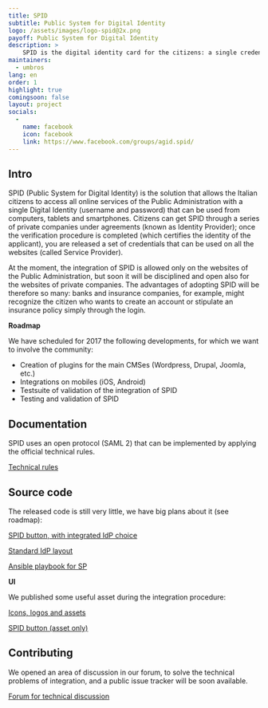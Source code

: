```yaml
---
title: SPID
subtitle: Public System for Digital Identity
logo: /assets/images/logo-spid@2x.png
payoff: Public System for Digital Identity
description: >
    SPID is the digital identity card for the citizens: a single credential system, with a verified identity, that can be integrated on public, but also private websites according to the SAML standard.
maintainers:
  - umbros
lang: en
order: 1
highlight: true
comingsoon: false
layout: project
socials:
  -
    name: facebook
    icon: facebook
    link: https://www.facebook.com/groups/agid.spid/
---
```


## Intro
SPID (Public System for Digital Identity) is the solution that allows the Italian citizens to access all online services of the Public Administration with a single Digital Identity (username and password) that can be used from computers, tablets and smartphones. Citizens can get SPID through a series of private companies under agreements (known as Identity Provider); once the verification procedure is completed (which certifies the identity of the applicant), you are released a set of credentials that can be used on all the websites (called Service Provider).

At the moment, the integration of SPID is allowed only on the websites of the Public Administration, but soon it will be disciplined and open also for the websites of private companies. The advantages of adopting SPID will be therefore so many: banks and insurance companies, for example, might recognize the citizen who wants to create an account or stipulate an insurance policy simply through the login.


**Roadmap**

We have scheduled for 2017 the following developments, for which we want to involve the community:

 * Creation of plugins for the main CMSes (Wordpress, Drupal, Joomla, etc.)
 * Integrations on mobiles (iOS, Android)
 * Testsuite of validation of the integration of SPID
 * Testing and validation of SPID



## Documentation

SPID uses an open protocol (SAML 2) that can be implemented by applying the official technical rules.

[Technical rules](http://spid-regole-tecniche.readthedocs.io/en/latest/)


## Source code

The released code is still very little, we have big plans about it (see roadmap):

[SPID button, with integrated IdP choice](https://github.com/italia/spid-sp-access-button)

[Standard IdP layout](https://github.com/italia/spid-idp-login-layout)

[Ansible playbook for SP](https://github.com/italia/spid-sp-playbook)

**UI**

We published some useful asset during the integration procedure:

[Icons, logos and assets](https://github.com/italia/spid-graphics)

[SPID button (asset only)](https://github.com/italia/spid-button)


## Contributing

We opened an area of discussion in our forum, to solve the technical problems of integration, and a public issue tracker will be soon available.

[Forum for technical discussion](https://forum.developers.italia.it/c/spid)
